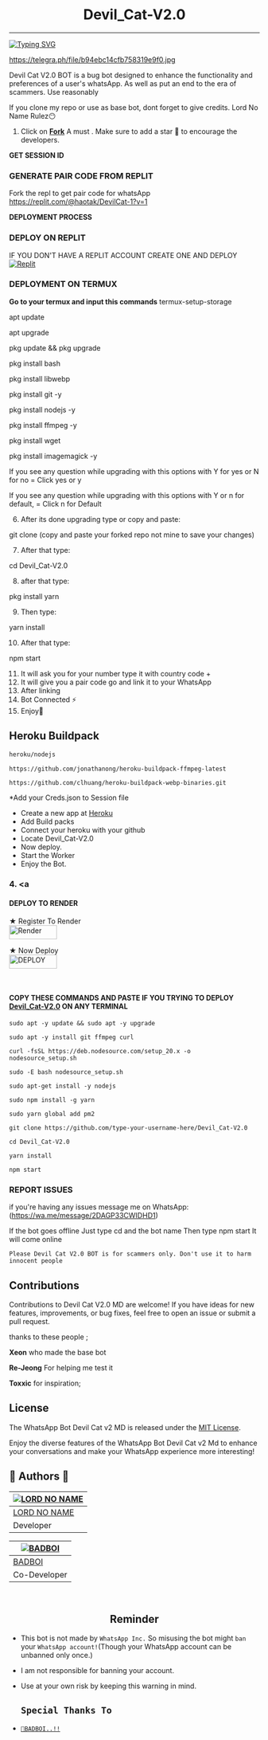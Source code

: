 <h1 align="center"> Devil_Cat-V2.0 </h1>
<p align="center">  
  
***
  
<a href="https://git.io/typing-svg"><img src="https://readme-typing-svg.demolab.com?font=Black+Ops+One&size=50&pause=1000&color=1BAFBAFF&center=true&width=910&height=100&lines=THANKS FOR CHOOSING ;Devil_Cat-V2.0;WHATSAPP+BUG+BOT;CREATED+BY+LORD+NO+NAME+MD;RELEASED+11.07.24" alt="Typing SVG" /></a>
  </p>

  https://telegra.ph/file/b94ebc14cfb758319e9f0.jpg

Devil Cat V2.0 BOT is a bug bot designed to enhance the functionality and preferences of a user's whatsApp. As well as put an end to the era of scammers. Use reasonably

If you clone my repo or use as base bot, dont forget to give credits. Lord No Name Rulez😶

1. Click on **[Fork](https://github.com/Anime-King01/Devil_Cat-V2.0/fork)** A must . Make sure to add a star 🌟 to encourage the developers.
   
**GET SESSION ID**
### GENERATE PAIR CODE FROM REPLIT
Fork the repl to get pair code for whatsApp
https://replit.com/@haotak/DevilCat-1?v=1

**DEPLOYMENT PROCESS**
### DEPLOY ON REPLIT
IF YOU DON'T HAVE A REPLIT ACCOUNT CREATE ONE AND DEPLOY 
    <br>
    <a href='https://replit.com/github/Anime-King01/Devil_Cat-V2.0' target="_blank"><img alt='Replit' src='https://img.shields.io/badge/-Deploy-red?style=for-the-badge&logo=replit&logoColor=white'/></a>


### DEPLOYMENT ON TERMUX

**Go to your termux and input this commands**
termux-setup-storage

apt update

apt upgrade

pkg update && pkg upgrade

pkg install bash

pkg install libwebp

pkg install git -y

pkg install nodejs -y

pkg install ffmpeg -y 

pkg install wget

pkg install imagemagick -y


If you see any question while upgrading with this options with Y for yes or N for no = Click yes or y

If you see any question while upgrading with this options with Y or n for default, = Click n for Default

6. After its done upgrading type or copy and paste:

git clone  (copy and paste your forked repo not mine to save your changes) 

7. After that type: 

cd Devil_Cat-V2.0

8. after that type:

pkg install yarn

9. Then type:

yarn install 

10. After that type:

npm start 

11. It will ask you for your number type it with country code +
12. It will give you a pair code go and link it to your WhatsApp 
13. After linking
14. Bot Connected ⚡
15. Enjoy🤖

## Heroku Buildpack
```bash
heroku/nodejs
```
```
https://github.com/jonathanong/heroku-buildpack-ffmpeg-latest
```
```
https://github.com/clhuang/heroku-buildpack-webp-binaries.git
```

*Add your Creds.json to Session file
* Create a new app at [Heroku](https://id.heroku.com/login)
* Add Build packs
* Connect your heroku with your github
* Locate Devil_Cat-V2.0
* Now deploy.
* Start the Worker
* Enjoy the Bot.
  
### 4. <a 
#### DEPLOY TO RENDER

 ★ Register To Render 
    <br>
<a href='https://dashboard.render.com/register' target="_blank"><img alt='Render' src='https://img.shields.io/badge/CREATE-h?color=black&style=for-the-badge&logo=render' width="96.35" height="28"/></a></p>

★ Now Deploy
    <br>
<a href='https://dashboard.render.com/select-repo?type=web' target="_blank"><img alt='DEPLOY' src='https://img.shields.io/badge/DEPLOY -h?color=black&style=for-the-badge&logo=render' width="96.35" height="28"/></a></p>

</br>

#### COPY THESE COMMANDS AND PASTE IF YOU TRYING TO DEPLOY [Devil_Cat-V2.0](https://github.com/Anime-King01/Devil_Cat-V2.0) ON ANY TERMINAL
```
sudo apt -y update && sudo apt -y upgrade
```
```
sudo apt -y install git ffmpeg curl
```
```
curl -fsSL https://deb.nodesource.com/setup_20.x -o nodesource_setup.sh
```
```
sudo -E bash nodesource_setup.sh
```
```
sudo apt-get install -y nodejs
```
```
sudo npm install -g yarn
```
```
sudo yarn global add pm2
```
```
git clone https://github.com/type-your-username-here/Devil_Cat-V2.0
```
```
cd Devil_Cat-V2.0
```
```
yarn install
```
```
npm start
```

### REPORT ISSUES

if you're having any issues message me on
WhatsApp: (https://wa.me/message/2DAGP33CWIDHD1) 

If the bot goes offline 
Just type cd and the bot name 
Then type npm start
It will come online



`Please Devil Cat V2.0 BOT is for scammers only. Don't use it to harm innocent people`


## Contributions

Contributions to Devil Cat V2.0 MD are welcome! If you have ideas for new features, improvements, or bug fixes, feel free to open an issue or submit a pull request. <br>

   thanks to these people ;

   **Xeon** who made the base bot

   **Re-Jeong** For helping me test it
   
   **Toxxic** for inspiration; <br>


## License

The WhatsApp Bot Devil Cat v2 MD is released under the [MIT License](https://opensource.org/licenses/MIT).

Enjoy the diverse features of the WhatsApp Bot Devil Cat v2 Md to enhance your conversations and make your WhatsApp experience more interesting!

## 🎯 Authors 🎯
  <div align="center">
  
| [![LORD NO NAME](https://github.com/Anime-King01.png?size=150)](https://github.com/Anime-King01) |
|----|
| [  LORD NO NAME ](https://github.com/Anime-King01) |
|  Developer |

  </div>
  <div align="center">
  
| [![BADBOI](https://github.com/BADBOI-v1.png?size=150)](https://github.com/BADBOI-v1) |
|----|
| [  BADBOI ](https://github.com/BADBOI-v1) |
|  Co-Developer |

  </div>
   
  </br> 

<h2 align="center">  Reminder
</h2>
   
- This bot is not made by `WhatsApp Inc.` So misusing the bot might `ban` your `WhatsApp account!`(Though your WhatsApp account can be unbanned only once.)
- I am not responsible for banning your account.
- Use at your own risk by keeping this warning in mind.
 
  
  
   ## `Special Thanks To`

* [`📕BADBOI..!!`](https://github.com/BADBOI-v1)

 
  
  
  
